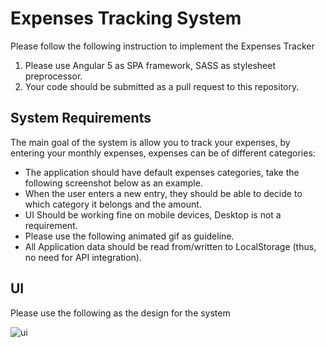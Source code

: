 # Expenses Tracking System

Please follow the following instruction to implement the Expenses Tracker

1. Please use Angular 5 as SPA framework, SASS as stylesheet preprocessor.
1. Your code should be submitted as a pull request to this repository.

## System Requirements
The main goal of the system is allow you to track your expenses, by entering your monthly expenses, expenses can be of different categories:

  - The application should have default expenses categories, take the following screenshot below as an example.
  - When the user enters a new entry, they should be able to decide to which category it belongs and the amount.
  - UI Should be working fine on mobile devices, Desktop is not a requirement.
  - Please use the following animated gif as guideline.
  - All Application data should be read from/written to LocalStorage (thus, no need for API integration).

## UI
Please use the following as the design for the system

![ui](https://cdn.dribbble.com/users/365424/screenshots/3931667/anim4.gif)
